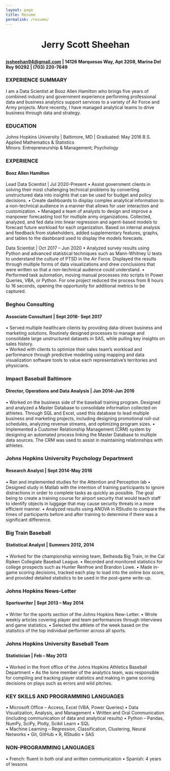```yaml
---
layout: page
title: Resume
permalink: /resume/
---
```

# <p style="text-align: center;">Jerry Scott Sheehan</p>

#### jssheehan94@gmail.com | 14126 Marquesas Way, Apt 3208, Marina Del Rey 90292 | (703) 220-7649

### EXPERIENCE SUMMARY
I am a Data Scientist at Booz Allen Hamilton who brings five years of combined industry and government experience performing professional data and business analytics support services to a variety of Air Force and Army projects. More recently, I have managed analytical teams to drive business through data and strategy.

### EDUCATION
Johns Hopkins University | Baltimore, MD | Graduated: May 2016
B.S. Applied Mathematics & Statistics							                 
Minors: Entrepreneurship & Management; Psychology

### EXPERIENCE
#### Booz Allen Hamilton	 
Lead Data Scientist | Jul 2020-Present
•	Assist government clients in solving their most challenging technical problems by converting unstructured data into insights that can be used for budget and policy decisions.
•	Create dashboards to display complex analytical information to a non-technical audience in a manner that allows for user interaction and customization.
•	Managed a team of analysts to design and improve a manpower forecasting tool for multiple army organizations. Collected, analyzed, and fed data into linear regression and agent-based models to forecast future workload for each organization. Based on internal analysis and feedback from stakeholders, added supplementary features, graphs, and tables to the dashboard used to display the models forecasts.

Data Scientist | Oct 2017 – Jun 2020
•	Analyzed survey results using Python and advanced statistical techniques such as Mann-Whitney U tests to understand the culture of PTSD in the Air Force. Displayed the results through multiple forms of data visualizations and drew conclusions that were written so that a non-technical audience could understand.
•	Performed task automation, moving manual processes into scripts in Power Queries, VBA, or Python. For one project reduced the process from 8 hours to 16 seconds, opening the opportunity for additional metrics to be captured.

### Beghou Consulting	
#### Associate Consultant | Sept 2016- Sept 2017
•	Served multiple healthcare clients by providing data-driven business and marketing solutions. Routinely designed processes to manage and consolidate large unstructured datasets in SAS, while pulling key insights on sales history.  
•	Worked with clients to optimize their sales team’s workload and performance through predictive modeling using mapping and data visualization software tools to value each representative’s territories and physicians.  

### Impact Baseball Baltimore		                					 
#### Director, Operations and Data Analysis | Jun 2014-Jun 2016
•	Worked on the business side of the baseball training program. Designed and analyzed a Master Database to consolidate information collected on athletes. Through SQL and Excel, used this database to lead multiple business and marketing projects, including designing promotional roll-out schedules, analyzing revenue streams, and optimizing program sizes. 
•	Implemented a Customer Relationship Management (CRM) system by designing an automated process linking the Master Database to multiple data sources. The CRM was used to assist in maintaining relationships with athletes.

### Johns Hopkins University Psychology Department
#### Research Analyst | Sept 2014-May 2016
•	Ran and implemented studies for the Attention and Perception lab 
•	Designed study in Matlab with the intention of training participants to ignore distractions in order to complete tasks as quickly as possible. The goal being to create a training course for airport security that would teach staff to identify objects in luggage that may cause security threats in a more efficient manner.
•	Analyzed results using ANOVA in RStudio to compare the times of participants before and after training to determine if there was a significant difference. 

### Big Train Baseball								             
#### Statistical Analyst | Summers 2012, 2014
•	Worked for the championship winning team, Bethesda Big Train, in the Cal Ripken Collegiate Baseball League.
•	Recorded and monitored statistics for college prospects such as Hunter Renfroe and Brandon Lowe.
•	Made in-game scoring decisions, tracked each play to load into the online box score, and provided detailed statistics to be used in the post-game write-up. 

### Johns Hopkins News-Letter
#### Sportswriter | Sept 2013 – May 2014
•	Writer for the sports section of the Johns Hopkins New-Letter.
•	Wrote weekly articles covering player and team performances through interviews and game statistics.
•	Selected the athlete of the week based on the statistics of the top individual performer across all sports. 

### Johns Hopkins University Baseball Team							      
#### Statistician | Feb – May 2013
•	Worked in the front office of the Johns Hopkins Athletics Baseball Department
•	As the lone member of the analytics team, was responsible for compiling and tracking player statistics and making in game scoring decisions on plays such as errors and wild pitches.

### KEY SKILLS AND PROGRAMMING LANGUAGES
•	Microsoft Office – Access, Excel (VBA, Power Queries)
•	Data Visualization, Analysis, and Management
•	Written and Oral Communication (including communication of data and analytical results)
•	Python – Pandas, NumPy, SciPy, Plotly, Scikit Learn
•	SQL 	          
•	Machine Learning – Regression, Classification, Clustering, Neural Networks
•	Git, GitHub
•	R, RStudio
•	SAS

### NON-PROGRAMMING LANGUAGES
•	French: fluent in both oral and written communication 
•	Spanish: 4 years of lessons

